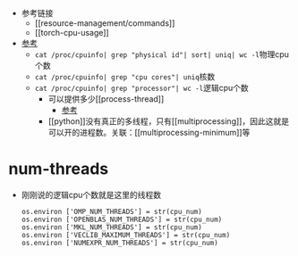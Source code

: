 - 参考链接
  - [[resource-management/commands]]
  - [[torch-cpu-usage]]
- [参考](https://zhuanlan.zhihu.com/p/372564248)
  - `cat /proc/cpuinfo| grep "physical id"| sort| uniq| wc -l`物理cpu个数
  - `cat /proc/cpuinfo| grep "cpu cores"| uniq`核数
  - `cat /proc/cpuinfo| grep "processor"| wc -l`逻辑cpu个数
    - 可以提供多少[[process-thread]]
      - [参考](https://zhuanlan.zhihu.com/p/591815544)
    - [[python]]没有真正的多线程，只有[[multiprocessing]]，因此这就是可以开的进程数。关联：[[multiprocessing-minimum]]等
# num-threads
- 刚刚说的逻辑cpu个数就是这里的线程数
  ```
  os.environ ['OMP_NUM_THREADS'] = str(cpu_num)
  os.environ ['OPENBLAS_NUM_THREADS'] = str(cpu_num)
  os.environ ['MKL_NUM_THREADS'] = str(cpu_num)
  os.environ ['VECLIB_MAXIMUM_THREADS'] = str(cpu_num)
  os.environ ['NUMEXPR_NUM_THREADS'] = str(cpu_num)
  ```